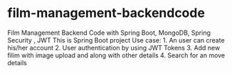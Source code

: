 # film-management-backendcode
Film Management Backend Code with Spring Boot, MongoDB, Spring Security , JWT
This is Spring Boot project
Use case: 1. An user can create his/her account
          2. User authentication by using JWT Tokens
          3. Add new filim with image upload and along with other details
          4. Search for an move details
